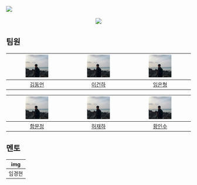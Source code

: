 <img src="https://capsule-render.vercel.app/api?type=wave&color=auto&height=300&section=header&text=🫣I들🫣&fontSize=90" />

<p align="center">
  <img src="https://i.imgur.com/SWtrsIm.png" width="30%">
</p>

## 팀원

| <img src="https://github.com/In-Soo-Hwang/Boostcamp_6_NLP_06/blob/main/asset/DongEon.jpg" width="40%" height="40%"> | <img src="https://github.com/In-Soo-Hwang/Boostcamp_6_NLP_06/blob/main/asset/DongEon.jpg" width="40%" height="40%"> | <img src="https://github.com/In-Soo-Hwang/Boostcamp_6_NLP_06/blob/main/asset/DongEon.jpg" width="40%" height="40%"> |
|:---:|:---:|:---:|
|[김동언](https://github.com/ceo21ckim)|[이건하](https://github.com/LeeKunHa)|[임은형](https://github.com/LimEunHyoung)|

| <img src="https://github.com/In-Soo-Hwang/Boostcamp_6_NLP_06/blob/main/asset/DongEon.jpg" width="40%" height="40%"> | <img src="https://github.com/In-Soo-Hwang/Boostcamp_6_NLP_06/blob/main/asset/DongEon.jpg" width="40%" height="40%"> | <img src="https://github.com/In-Soo-Hwang/Boostcamp_6_NLP_06/blob/main/asset/DongEon.jpg" width="40%" height="40%"> |
|:---:|:---:|:---:|
|[함문정](https://github.com/jennymjh)|[허재하](https://github.com/jaehahuh)|[황인수](https://github.com/In-Soo-Hwang/In-Soo-Hwang)|

## 멘토
| img |
|:---:|
|임경현|
